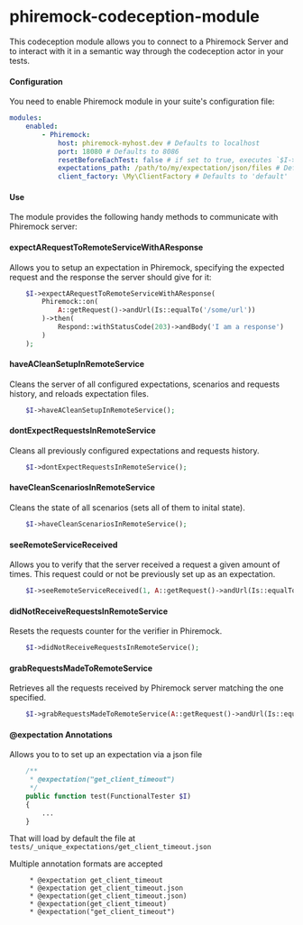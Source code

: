 # phiremock-codeception-module

This codeception module allows you to connect to a Phiremock Server and to interact with it in a semantic way through the codeception actor in your tests.

#### Configuration
You need to enable Phiremock module in your suite's configuration file:

```yaml
modules:
    enabled:
        - Phiremock:
            host: phiremock-myhost.dev # Defaults to localhost
            port: 18080 # Defaults to 8086
            resetBeforeEachTest: false # if set to true, executes `$I->haveACleanSetupInRemoteService` before each test. Defaults to false
            expectations_path: /path/to/my/expectation/json/files # Defaults to codeception_dir/_data/phiremock-expectations
            client_factory: \My\ClientFactory # Defaults to 'default'
```

#### Use
The module provides the following handy methods to communicate with Phiremock server:

#### expectARequestToRemoteServiceWithAResponse
Allows you to setup an expectation in Phiremock, specifying the expected request and the response the server should give for it:

```php
    $I->expectARequestToRemoteServiceWithAResponse(
        Phiremock::on(
            A::getRequest()->andUrl(Is::equalTo('/some/url'))
        )->then(
            Respond::withStatusCode(203)->andBody('I am a response')
        )
    );
```

#### haveACleanSetupInRemoteService
Cleans the server of all configured expectations, scenarios and requests history, and reloads expectation files.

```php
    $I->haveACleanSetupInRemoteService();
```

#### dontExpectRequestsInRemoteService
Cleans all previously configured expectations and requests history.

```php
    $I->dontExpectRequestsInRemoteService();
```

#### haveCleanScenariosInRemoteService
Cleans the state of all scenarios (sets all of them to inital state).

```php
    $I->haveCleanScenariosInRemoteService();
```

#### seeRemoteServiceReceived
Allows you to verify that the server received a request a given amount of times. This request could or not be previously set up as an expectation.

```php
    $I->seeRemoteServiceReceived(1, A::getRequest()->andUrl(Is::equalTo('/some/url')));
```

#### didNotReceiveRequestsInRemoteService
Resets the requests counter for the verifier in Phiremock. 

```php
    $I->didNotReceiveRequestsInRemoteService();
```

#### grabRequestsMadeToRemoteService
Retrieves all the requests received by Phiremock server matching the one specified.

```php
    $I->grabRequestsMadeToRemoteService(A::getRequest()->andUrl(Is::equalTo('/some/url')));
```

#### @expectation Annotations

Allows you to to set up an expectation via a json file 

```php
    /**
     * @expectation("get_client_timeout")
     */
    public function test(FunctionalTester $I)
    {
        ...
    }
```

That will load by default the file at `tests/_unique_expectations/get_client_timeout.json`

Multiple annotation formats are accepted

```
     * @expectation get_client_timeout
     * @expectation get_client_timeout.json
     * @expectation(get_client_timeout.json)
     * @expectation(get_client_timeout)
     * @expectation("get_client_timeout")
```
